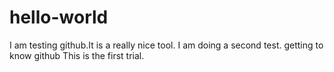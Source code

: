# hello-world
I am testing github.It is a really nice tool.
I am doing a second test.
getting to know github
This is the first trial.
